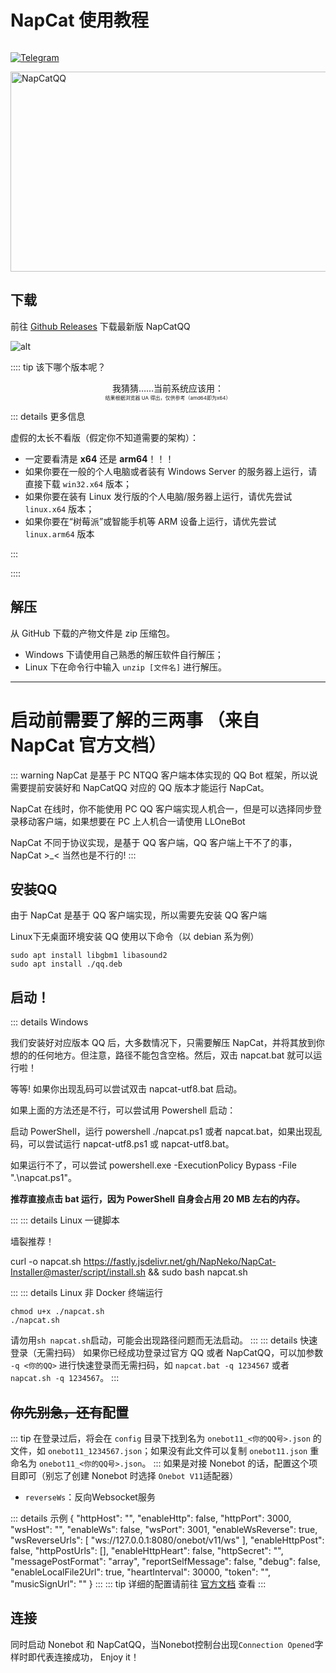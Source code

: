 # NapCat 使用教程

<p style="display: inline-flex">
  <a href="https://github.com/NapNeko/NapCatQQ">
    <img src="https://img.shields.io/badge/Github-black?logo=Github" style="margin-right: 5px" alt="Telegram" />
  </a>
</p>
  <img src="https://socialify.git.ci/NapNeko/NapCatQQ/image?description=1&language=1&logo=https%3A%2F%2Fraw.githubusercontent.com%2FNapNeko%2FNapCatQQ%2Fmain%2Flogo.png&name=1&stargazers=1&theme=Auto" alt="NapCatQQ" width="640" height="320" />

## 下载

前往 [Github Releases](https://github.com/NapNeko/NapCatQQ/releases/latest) 下载最新版 NapCatQQ

![alt](/images/before/napcat_release.png)

:::: tip 该下哪个版本呢？

<div align="center">我猜猜……当前系统应该用：</div>

<NameByPlatform />

<div align="center" style="font-size: 8px">结果根据浏览器 UA 得出，仅供参考（amd64即为x64）</div>

::: details 更多信息

<curtain>虚假的</curtain>太长不看版（假定你不知道需要的架构）：

- 一定要看清是 **x64** 还是 **arm64**！！！
- 如果你要在一般的个人电脑或者装有 Windows Server 的服务器上运行，请直接下载 `win32.x64` 版本；
- 如果你要在装有 Linux 发行版的个人电脑/服务器上运行，请优先尝试 `linux.x64` 版本；
- 如果你要在“树莓派”或智能手机等 ARM 设备上运行，请优先尝试 `linux.arm64` 版本

:::

::::

## 解压

从 GitHub 下载的产物文件是 zip 压缩包。

- Windows 下请使用自己熟悉的解压软件自行解压；
- Linux 下在命令行中输入 `unzip [文件名]` 进行解压。

---

# 启动前需要了解的三两事 （来自 NapCat 官方文档）

::: warning
NapCat 是基于 PC NTQQ 客户端本体实现的 QQ Bot 框架，所以说需要提前安装好和 NapCatQQ 对应的 QQ 版本才能运行 NapCat。

NapCat 在线时，你不能使用 PC QQ 客户端实现人机合一，但是可以选择同步登录移动客户端，如果想要在 PC 上人机合一请使用 LLOneBot

NapCat 不同于协议实现，是基于 QQ 客户端，QQ 客户端上干不了的事，NapCat >\_< 当然也是不行的!
:::

## 安装QQ

由于 NapCat 是基于 QQ 客户端实现，所以需要先安装 QQ 客户端

Linux下无桌面环境安装 QQ 使用以下命令（以 debian 系为例）

```
sudo apt install libgbm1 libasound2
sudo apt install ./qq.deb
```

## 启动！

::: details Windows

我们安装好对应版本 QQ 后，大多数情况下，只需要解压 NapCat，并将其放到你想的的任何地方。但注意，路径不能包含空格。然后，双击 napcat.bat 就可以运行啦！

等等! 如果你出现乱码可以尝试双击 napcat-utf8.bat 启动。

如果上面的方法还是不行，可以尝试用 Powershell 启动：

启动 PowerShell，运行 powershell ./napcat.ps1 或者 napcat.bat，如果出现乱码，可以尝试运行 napcat-utf8.ps1 或 napcat-utf8.bat。

如果运行不了，可以尝试 powershell.exe -ExecutionPolicy Bypass -File ".\napcat.ps1"。

**推荐直接点击 bat 运行，因为 PowerShell 自身会占用 20 MB 左右的内存。**

:::
::: details Linux 一键脚本

墙裂推荐！

curl -o napcat.sh https://fastly.jsdelivr.net/gh/NapNeko/NapCat-Installer@master/script/install.sh && sudo bash napcat.sh

:::
::: details Linux 非 Docker
终端运行

```
chmod u+x ./napcat.sh
./napcat.sh
```

请勿用`sh napcat.sh`启动，可能会出现路径问题而无法启动。
:::
::: details 快速登录（无需扫码）
如果你已经成功登录过官方 QQ 或者 NapCatQQ，可以加参数 `-q <你的QQ>` 进行快速登录而无需扫码，如 `napcat.bat -q 1234567` 或者 `napcat.sh -q 1234567`。
:::

## ~~你先别急，还有~~配置

::: tip
在登录过后，将会在 `config` 目录下找到名为 `onebot11_<你的QQ号>.json` 的文件，如 `onebot11_1234567.json`；如果没有此文件可以复制 `onebot11.json` 重命名为 `onebot11_<你的QQ号>.json`。
:::
如果是对接 Nonebot 的话，配置这个项目即可（别忘了创建 Nonebot 时选择 `Onebot V11`适配器）

- `reverseWs`：反向Websocket服务

::: details 示例
{
"httpHost": "",
"enableHttp": false,
"httpPort": 3000,
"wsHost": "",
"enableWs": false,
"wsPort": 3001,
"enableWsReverse": true,
"wsReverseUrls": [
"ws://127.0.0.1:8080/onebot/v11/ws"
],
"enableHttpPost": false,
"httpPostUrls": [],
"enableHttpHeart": false,
"httpSecret": "",
"messagePostFormat": "array",
"reportSelfMessage": false,
"debug": false,
"enableLocalFile2Url": true,
"heartInterval": 30000,
"token": "",
"musicSignUrl": ""
}
:::
::: tip
详细的配置请前往 [官方文档](https://napneko.github.io/zh-CN/guide/config) 查看
:::

## 连接

同时启动 Nonebot 和 NapCatQQ，当Nonebot控制台出现`Connection Opened`字样时即代表连接成功， Enjoy it！
